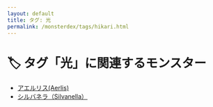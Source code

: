 ```yaml
---
layout: default
title: タグ: 光
permalink: /monsterdex/tags/hikari.html
---
```

# 🏷️ タグ「光」に関連するモンスター

- [アエルリス(Aerlis)](/monsterdex/monster/Aerlis.html)
- [シルバネラ（Silvanella）](/monsterdex/monster/Silvanella.html)